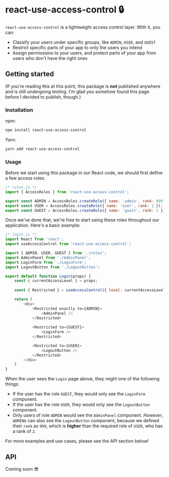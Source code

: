 # react-use-access-control 🔒
`react-use-access-control` is a lightweight access control layer. With it, you can:

* Classify your users under specific groups, like `ADMIN`, `USER`, and `GUEST`
* Restrict specific parts of your app to only the users you intend
* Assign permissions to your users, and protect parts of your app from users who don't have the right ones

## Getting started
(If you're reading this at this point, this package is __not__ published anywhere and is still undergoing testing. I'm glad you somehow found this page before I decided to publish, though.)

### Installation
npm:
```bash
npm install react-use-access-control
```

Yarn:
```bash
yarn add react-use-access-control
```

### Usage
Before we start using this package in our React code, we should first define a few access roles:

```js
/* roles.js */
import { AccessRoles } from 'react-use-access-control';

export const ADMIN = AccessRoles.createRole({ name: 'admin', rank: 999 });
export const USER = AccessRoles.createRole({ name: 'user', rank: 2 });
export const GUEST = AccessRoles.createRole({ name: 'guest', rank: 1 });
```

Once we've done that, we're free to start using these roles throughout our application. Here's a basic example:

```js
/* login.js */
import React from 'react';
import useAccessControl from 'react-use-access-control';

import { ADMIN, USER, GUEST } from './roles';
import AdminPanel from './AdminPanel';
import LoginForm from './LoginForm';
import LogoutButton from './LogoutButton';

export default function Login(props) {
    const { currentAccessLevel } = props;
    
    const { Restricted } = useAccessControl({ level: currentAccessLevel });

    return (
        <div>
            <Restricted exactly to={ADMIN}>
                <AdminPanel />
            </Restricted>
            
            <Restricted to={GUEST}>
                <LoginForm />
            </Restricted>

            <Restricted to={USER}>
                <LogoutButton />
            </Restricted>
        </div>
    )
}
```

When the user sees the `Login` page above, they might one of the following things:

* If the user has the role `GUEST`, they would only see the `LoginForm` component.
* If the user has the role `USER`, they would only see the `LogoutButton` component.
* Only users of role `ADMIN` would see the `AdminPanel` component. _However_, `ADMIN`s can also see the `LogoutButton` component, because we defined their `rank` as `999`, which is __higher__ than the required role of `USER`, who has a rank of `2`.

For more examples and use cases, please see the API section below!

## API

Coming soon 😎
